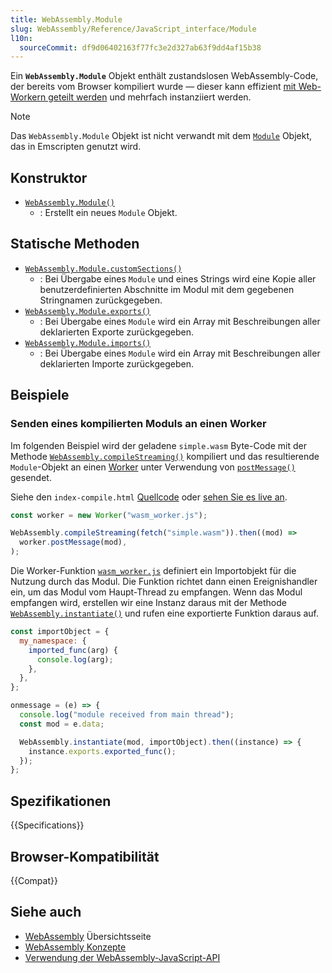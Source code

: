 ```yaml
---
title: WebAssembly.Module
slug: WebAssembly/Reference/JavaScript_interface/Module
l10n:
  sourceCommit: df9d06402163f77fc3e2d327ab63f9dd4af15b38
---
```


Ein **`WebAssembly.Module`** Objekt enthält zustandslosen WebAssembly-Code, der bereits vom Browser kompiliert wurde — dieser kann effizient [mit Web-Workern geteilt werden](/de/docs/Web/API/Worker/postMessage) und mehrfach instanziiert werden.

> [!NOTE]
> Das `WebAssembly.Module` Objekt ist nicht verwandt mit dem [`Module`](https://emscripten.org/docs/api_reference/module.html) Objekt, das in Emscripten genutzt wird.

## Konstruktor

- [`WebAssembly.Module()`](/de/docs/WebAssembly/Reference/JavaScript_interface/Module/Module)
  - : Erstellt ein neues `Module` Objekt.

## Statische Methoden

- [`WebAssembly.Module.customSections()`](/de/docs/WebAssembly/Reference/JavaScript_interface/Module/customSections_static)
  - : Bei Übergabe eines `Module` und eines Strings wird eine Kopie aller benutzerdefinierten Abschnitte im Modul mit dem gegebenen Stringnamen zurückgegeben.
- [`WebAssembly.Module.exports()`](/de/docs/WebAssembly/Reference/JavaScript_interface/Module/exports_static)
  - : Bei Übergabe eines `Module` wird ein Array mit Beschreibungen aller deklarierten Exporte zurückgegeben.
- [`WebAssembly.Module.imports()`](/de/docs/WebAssembly/Reference/JavaScript_interface/Module/imports_static)
  - : Bei Übergabe eines `Module` wird ein Array mit Beschreibungen aller deklarierten Importe zurückgegeben.

## Beispiele

### Senden eines kompilierten Moduls an einen Worker

Im folgenden Beispiel wird der geladene `simple.wasm` Byte-Code mit der Methode [`WebAssembly.compileStreaming()`](/de/docs/WebAssembly/Reference/JavaScript_interface/compileStreaming_static) kompiliert und das resultierende `Module`-Objekt an einen [Worker](/de/docs/Web/API/Web_Workers_API) unter Verwendung von [`postMessage()`](/de/docs/Web/API/Worker/postMessage) gesendet.

Siehe den `index-compile.html` [Quellcode](https://github.com/mdn/webassembly-examples/blob/main/js-api-examples/index-compile.html) oder [sehen Sie es live an](https://mdn.github.io/webassembly-examples/js-api-examples/index-compile.html).

```js
const worker = new Worker("wasm_worker.js");

WebAssembly.compileStreaming(fetch("simple.wasm")).then((mod) =>
  worker.postMessage(mod),
);
```

Die Worker-Funktion [`wasm_worker.js`](https://github.com/mdn/webassembly-examples/blob/main/js-api-examples/wasm_worker.js) definiert ein Importobjekt für die Nutzung durch das Modul. Die Funktion richtet dann einen Ereignishandler ein, um das Modul vom Haupt-Thread zu empfangen. Wenn das Modul empfangen wird, erstellen wir eine Instanz daraus mit der Methode [`WebAssembly.instantiate()`](/de/docs/WebAssembly/Reference/JavaScript_interface/instantiate_static) und rufen eine exportierte Funktion daraus auf.

```js
const importObject = {
  my_namespace: {
    imported_func(arg) {
      console.log(arg);
    },
  },
};

onmessage = (e) => {
  console.log("module received from main thread");
  const mod = e.data;

  WebAssembly.instantiate(mod, importObject).then((instance) => {
    instance.exports.exported_func();
  });
};
```

## Spezifikationen

{{Specifications}}

## Browser-Kompatibilität

{{Compat}}

## Siehe auch

- [WebAssembly](/de/docs/WebAssembly) Übersichtsseite
- [WebAssembly Konzepte](/de/docs/WebAssembly/Guides/Concepts)
- [Verwendung der WebAssembly-JavaScript-API](/de/docs/WebAssembly/Guides/Using_the_JavaScript_API)

